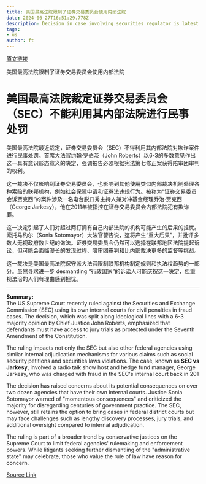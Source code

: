 ```yaml
---
title: 美国最高法院限制了证券交易委员会使用内部法院
date: 2024-06-27T16:51:29.778Z
description: Decision in case involving securities regulator is latest to take aim at power of federal agencies
tags: 
- us
author: ft
---
```


[原文链接](https://ft.com/content/a78188fe-d656-42ca-9ddf-362e7a9ee34d)

美国最高法院限制了证券交易委员会使用内部法院

# 美国最高法院裁定证券交易委员会（SEC）不能利用其内部法院进行民事处罚

美国最高法院最近裁定，证券交易委员会（SEC）不得利用其内部法院对欺诈案件进行民事处罚。首席大法官约翰·罗伯茨（John Roberts）以6-3的多数意见作出这一具有意识形态意义的决定，强调被告必须根据宪法第七修正案获得陪审团审判的权利。

这一裁决不仅影响到证券交易委员会，也影响到其他使用类似内部裁决机制处理各种索赔的联邦机构，例如社会保障申请和证券法违规行为。被称为“证券交易委员会诉贾克西”的案件涉及一名电台脱口秀主持人兼对冲基金经理乔治·贾克西（George Jarkesy），他在2011年被指控在证券交易委员会内部法院犯有欺诈罪。

这一决定引起了人们对超过两打拥有自己内部法院的机构可能产生的后果的担忧。索托马约尔（Sonia Sotomayor）大法官警告说，这将产生“重大后果”，并批评多数人无视政府数世纪的做法。证券交易委员会仍然可以选择在联邦地区法院提起诉讼，但可能会面临漫长的发现过程、陪审团审判和比内部裁决更多的监督等挑战。

这一裁决是美国最高法院保守派大法官限制联邦机构制定规则和执法权趋势的一部分。虽然寻求进一步 desmantling “行政国家”的诉讼人可能庆祝这一决定，但重视法治的人们有理由感到担忧。

---

 **Summary:**  
The US Supreme Court recently ruled against the Securities and Exchange Commission (SEC) using its own internal courts for civil penalties in fraud cases. The decision, which was split along ideological lines with a 6-3 majority opinion by Chief Justice John Roberts, emphasized that defendants must have access to jury trials as protected under the Seventh Amendment of the Constitution.

The ruling impacts not only the SEC but also other federal agencies using similar internal adjudication mechanisms for various claims such as social security petitions and securities laws violations. The case, known as **SEC vs Jarkesy**, involved a radio talk show host and hedge fund manager, George Jarkesy, who was charged with fraud in the SEC's internal court back in 201

The decision has raised concerns about its potential consequences on over two dozen agencies that have their own internal courts. Justice Sonia Sotomayor warned of "momentous consequences" and criticized the majority for disregarding centuries of government practice. The SEC, however, still retains the option to bring cases in federal district courts but may face challenges such as lengthy discovery processes, jury trials, and additional oversight compared to internal adjudication.

The ruling is part of a broader trend by conservative justices on the Supreme Court to limit federal agencies' rulemaking and enforcement powers. While litigants seeking further dismantling of the "administrative state" may celebrate, those who value the rule of law have reason for concern.

[Source Link](https://ft.com/content/a78188fe-d656-42ca-9ddf-362e7a9ee34d)

